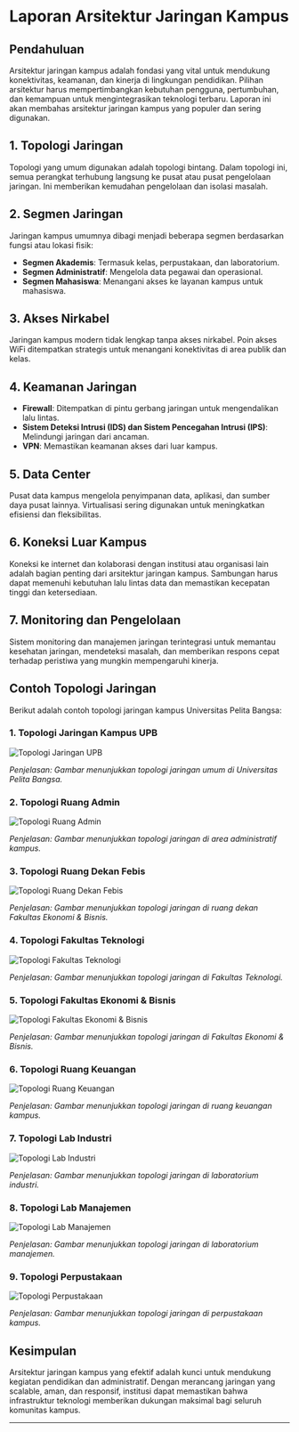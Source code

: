 # Laporan Arsitektur Jaringan Kampus

## Pendahuluan

Arsitektur jaringan kampus adalah fondasi yang vital untuk mendukung konektivitas, keamanan, dan kinerja di lingkungan pendidikan. Pilihan arsitektur harus mempertimbangkan kebutuhan pengguna, pertumbuhan, dan kemampuan untuk mengintegrasikan teknologi terbaru. Laporan ini akan membahas arsitektur jaringan kampus yang populer dan sering digunakan.

## 1. Topologi Jaringan

Topologi yang umum digunakan adalah topologi bintang. Dalam topologi ini, semua perangkat terhubung langsung ke pusat atau pusat pengelolaan jaringan. Ini memberikan kemudahan pengelolaan dan isolasi masalah.

## 2. Segmen Jaringan

Jaringan kampus umumnya dibagi menjadi beberapa segmen berdasarkan fungsi atau lokasi fisik:

- **Segmen Akademis**: Termasuk kelas, perpustakaan, dan laboratorium.
- **Segmen Administratif**: Mengelola data pegawai dan operasional.
- **Segmen Mahasiswa**: Menangani akses ke layanan kampus untuk mahasiswa.

## 3. Akses Nirkabel

Jaringan kampus modern tidak lengkap tanpa akses nirkabel. Poin akses WiFi ditempatkan strategis untuk menangani konektivitas di area publik dan kelas.

## 4. Keamanan Jaringan

- **Firewall**: Ditempatkan di pintu gerbang jaringan untuk mengendalikan lalu lintas.
- **Sistem Deteksi Intrusi (IDS) dan Sistem Pencegahan Intrusi (IPS)**: Melindungi jaringan dari ancaman.
- **VPN**: Memastikan keamanan akses dari luar kampus.

## 5. Data Center

Pusat data kampus mengelola penyimpanan data, aplikasi, dan sumber daya pusat lainnya. Virtualisasi sering digunakan untuk meningkatkan efisiensi dan fleksibilitas.

## 6. Koneksi Luar Kampus

Koneksi ke internet dan kolaborasi dengan institusi atau organisasi lain adalah bagian penting dari arsitektur jaringan kampus. Sambungan harus dapat memenuhi kebutuhan lalu lintas data dan memastikan kecepatan tinggi dan ketersediaan.

## 7. Monitoring dan Pengelolaan

Sistem monitoring dan manajemen jaringan terintegrasi untuk memantau kesehatan jaringan, mendeteksi masalah, dan memberikan respons cepat terhadap peristiwa yang mungkin mempengaruhi kinerja.

## Contoh Topologi Jaringan

Berikut adalah contoh topologi jaringan kampus Universitas Pelita Bangsa:

### 1. Topologi Jaringan Kampus UPB
![Topologi Jaringan UPB](../../asset/minggu%2016/topologi.jpg)

*Penjelasan: Gambar menunjukkan topologi jaringan umum di Universitas Pelita Bangsa.*

### 2. Topologi Ruang Admin
![Topologi Ruang Admin](../../asset/minggu%2016/admin.png)

*Penjelasan: Gambar menunjukkan topologi jaringan di area administratif kampus.*

### 3. Topologi Ruang Dekan Febis
![Topologi Ruang Dekan Febis](../../asset/minggu%2016/dekan-febis.png)

*Penjelasan: Gambar menunjukkan topologi jaringan di ruang dekan Fakultas Ekonomi & Bisnis.*

### 4. Topologi Fakultas Teknologi
![Topologi Fakultas Teknologi](../../asset/minggu%2016/fatek.png)

*Penjelasan: Gambar menunjukkan topologi jaringan di Fakultas Teknologi.*

### 5. Topologi Fakultas Ekonomi & Bisnis
![Topologi Fakultas Ekonomi & Bisnis](../../asset/minggu%2016/febis.png)

*Penjelasan: Gambar menunjukkan topologi jaringan di Fakultas Ekonomi & Bisnis.*

### 6. Topologi Ruang Keuangan
![Topologi Ruang Keuangan](../../asset/minggu%2016/keuangan.png)

*Penjelasan: Gambar menunjukkan topologi jaringan di ruang keuangan kampus.*

### 7. Topologi Lab Industri
![Topologi Lab Industri](../../asset/minggu%2016/lab-industri.png)

*Penjelasan: Gambar menunjukkan topologi jaringan di laboratorium industri.*

### 8. Topologi Lab Manajemen
![Topologi Lab Manajemen](../../asset/minggu%2016/lab-manajemen.png)

*Penjelasan: Gambar menunjukkan topologi jaringan di laboratorium manajemen.*

### 9. Topologi Perpustakaan
![Topologi Perpustakaan](../../asset/minggu%2016/perpustakaan.png)

*Penjelasan: Gambar menunjukkan topologi jaringan di perpustakaan kampus.*

## Kesimpulan

Arsitektur jaringan kampus yang efektif adalah kunci untuk mendukung kegiatan pendidikan dan administratif. Dengan merancang jaringan yang scalable, aman, dan responsif, institusi dapat memastikan bahwa infrastruktur teknologi memberikan dukungan maksimal bagi seluruh komunitas kampus.

---
